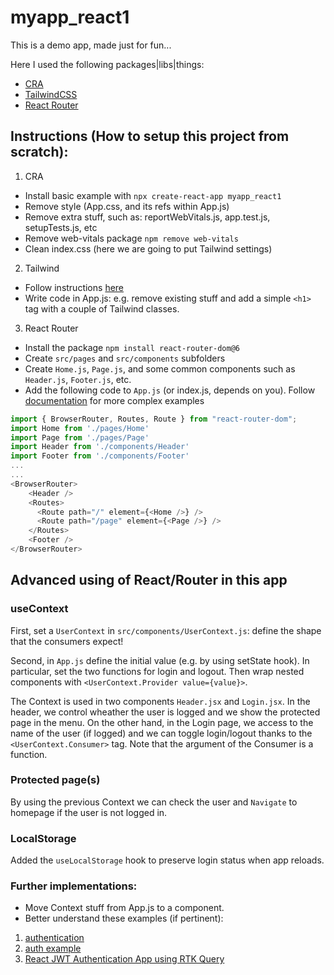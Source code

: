 # myapp_react1 

This is a demo app, made just for fun...

Here I used the following packages|libs|things:
- [CRA](https://create-react-app.dev/)
- [TailwindCSS](https://tailwindcss.com/)
- [React Router](https://reactrouter.com/)


## Instructions (How to setup this project from scratch):
1. CRA
- Install basic example with `npx create-react-app myapp_react1` 
- Remove style (App.css, and its refs within App.js)
- Remove extra stuff, such as: reportWebVitals.js, app.test.js, setupTests.js, etc
- Remove web-vitals package `npm remove web-vitals`
- Clean index.css (here we are going to put Tailwind settings)
 
2. Tailwind
- Follow instructions [here](https://tailwindcss.com/docs/guides/create-react-app)
- Write code in App.js: e.g. remove existing stuff and add a simple `<h1>` tag with a couple of Tailwind classes.

3. React Router 
- Install the package `npm install react-router-dom@6`
- Create `src/pages` and `src/components` subfolders
- Create `Home.js`, `Page.js`, and some common components such as `Header.js`, `Footer.js`, etc. 
- Add the following code to `App.js` (or index.js, depends on you). Follow [documentation](https://reactrouter.com/docs/en/v6) for more complex examples 

```js
import { BrowserRouter, Routes, Route } from "react-router-dom";
import Home from './pages/Home'
import Page from './pages/Page'
import Header from './components/Header'
import Footer from './components/Footer'
...
...
<BrowserRouter>
    <Header />
    <Routes>
      <Route path="/" element={<Home />} />
      <Route path="/page" element={<Page />} />
    </Routes>
    <Footer />
</BrowserRouter>
```

## Advanced using of React/Router in this app

### useContext

First, set a `UserContext` in `src/components/UserContext.js`: define the shape that the consumers expect!

Second, in `App.js` define the initial value (e.g. by using setState hook). In particular, set the two functions for login and logout. Then wrap nested components with `<UserContext.Provider value={value}>`. 

The Context is used in two components `Header.jsx` and `Login.jsx`. In the header, we control wheather the user is logged and we show the protected page in the menu. On the other hand, in the Login page, we access to the name of the user (if logged) and we can toggle login/logout thanks to the `<UserContext.Consumer>` tag. Note that the argument of the Consumer is a function.

### Protected page(s)
By using the previous Context we can check the user and `Navigate` to homepage if the user is not logged in. 


### LocalStorage
Added the `useLocalStorage` hook to preserve login status when app reloads. 

### Further implementations:
- Move Context stuff from App.js to a component. 
- Better understand these examples (if pertinent):

1. [authentication](https://blog.logrocket.com/complete-guide-authentication-with-react-router-v6/)
2. [auth example](https://reactrouter.com/docs/en/v6/examples/auth)
3. [React JWT Authentication App using RTK Query](https://www.youtube.com/watch?v=Icd-_K7KFrs)
